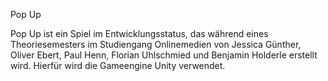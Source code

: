 Pop Up

Pop Up ist ein Spiel im Entwicklungsstatus, das während eines Theoriesemesters im Studiengang Onlinemedien von Jessica Günther, Oliver Ebert, Paul Henn, Florian Uhlschmied und Benjamin Holderle erstellt wird.
Hierfür wird die Gameengine Unity verwendet.
